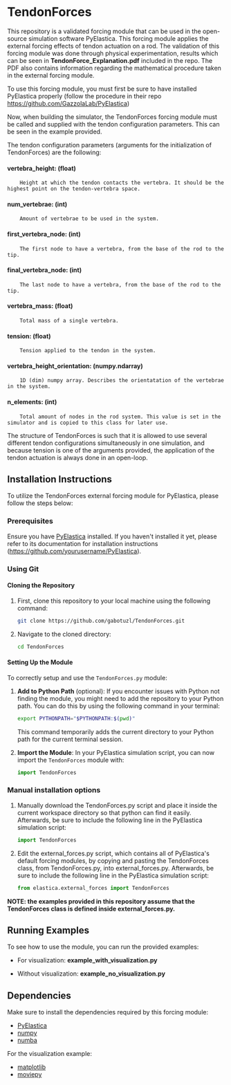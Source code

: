 # TendonForces
This repository is a validated forcing module that can be used in the open-source simulation software PyElastica. This forcing module applies the external forcing effects of tendon actuation on a rod. The validation of this forcing module was done through physical experimentation, results which can be seen in **TendonForce_Explanation.pdf** included in the repo. The PDF also contains information regarding the mathematical procedure taken in the external forcing module.


To use this forcing module, you must first be sure to have installed PyElastica properly (follow the procedure in their repo https://github.com/GazzolaLab/PyElastica)

Now, when building the simulator, the TendonForces forcing module must be called and supplied with the tendon configuration parameters. This can be seen in the example provided.

The tendon configuration parameters (arguments for the initialization of TendonForces) are the following:

#### vertebra_height: (float)
        Height at which the tendon contacts the vertebra. It should be the highest point on the tendon-vertebra space.
        
#### num_vertebrae: (int)
        Amount of vertebrae to be used in the system.
        
#### first_vertebra_node: (int)
        The first node to have a vertebra, from the base of the rod to the tip.
        
#### final_vertebra_node: (int)
        The last node to have a vertebra, from the base of the rod to the tip.
        
#### vertebra_mass: (float)
        Total mass of a single vertebra.
        
#### tension: (float)
        Tension applied to the tendon in the system.
        
#### vertebra_height_orientation: (numpy.ndarray)
        1D (dim) numpy array. Describes the orientatation of the vertebrae in the system.

#### n_elements: (int)
        Total amount of nodes in the rod system. This value is set in the simulator and is copied to this class for later use.

The structure of TendonForces is such that it is allowed to use several different tendon configurations simultaneously in one simulation, and because tension is one of the arguments provided, the application of the tendon actuation is always done in an open-loop.


## Installation Instructions

To utilize the TendonForces external forcing module for PyElastica, please follow the steps below:

### Prerequisites

Ensure you have [PyElastica](https://github.com/yourusername/PyElastica) installed. If you haven't installed it yet, please refer to its documentation for installation instructions (https://github.com/yourusername/PyElastica).

### Using Git
#### Cloning the Repository

1. First, clone this repository to your local machine using the following command:
   ```bash
   git clone https://github.com/gabotuzl/TendonForces.git
   ```

2. Navigate to the cloned directory:
   ```bash
   cd TendonForces
   ```

#### Setting Up the Module

To correctly setup and use the `TendonForces.py` module:

1. **Add to Python Path** (optional): If you encounter issues with Python not finding the module, you might need to add the repository to your Python path. You can do this by using the following command in your terminal:
   ```bash
   export PYTHONPATH="$PYTHONPATH:$(pwd)"
   ```
   This command temporarily adds the current directory to your Python path for the current terminal session.

2. **Import the Module**: In your PyElastica simulation script, you can now import the `TendonForces` module with:
   ```python
   import TendonForces
   ```
### Manual installation options
1. Manually download the TendonForces.py script and place it inside the current workspace directory so that python can find it easily. Afterwards, be sure to include the following line in the PyElastica simulation script:
   ```python
   import TendonForces
   ```
3. Edit the external_forces.py script, which contains all of PyElastica's default forcing modules, by copying and pasting the TendonForces class, from TendonForces.py, into external_forces.py. Afterwards, be sure to include the following line in the PyElastica simulation script:
   ```python
   from elastica.external_forces import TendonForces
   ```

**NOTE: the examples provided in this repository assume that the TendonForces class is defined inside external_forces.py.**
## Running Examples

To see how to use the module, you can run the provided examples:

- For visualization: **example_with_visualization.py**

- Without visualization: **example_no_visualization.py**

## Dependencies

Make sure to install the dependencies required by this forcing module:
- [PyElastica](https://github.com/GazzolaLab/PyElastica)
- [numpy](https://numpy.org/)
- [numba](https://numba.pydata.org/)

For the visualization example:
- [matplotlib](https://matplotlib.org/)
- [moviepy](https://zulko.github.io/moviepy/)


